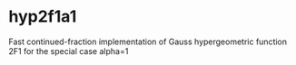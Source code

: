 # hyp2f1a1
Fast continued-fraction implementation of Gauss hypergeometric function 2F1 for the special case alpha=1
